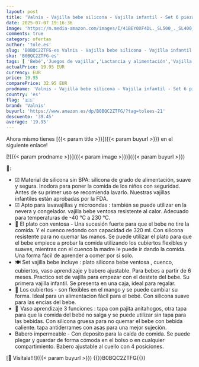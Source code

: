 ```yaml
---
layout: post
title: 'Valnis - Vajilla bebe silicona - Vajilla infantil - Set 6 piezas: Plato ventosa bebe - Cuchara bebe y tenedor - Vaso silicona bebe con pajita antiahogo - Cuenco y Babero. Libre de BPA para bebes  Rosa '
date: 2025-07-07 19:16:36
image: 'https://m.media-amazon.com/images/I/41BEY0XF4DL._SL500_._SL400_.jpg'
comments: true
category: ofertas
author: 'tole.es'
slug: 'B0BQC2ZTFG-es Valnis - Vajilla bebe silicona - Vajilla infantil - Set 6...'
sku: 'B0BQC2ZTFG-es'
tags: [ 'Bebé','Juegos de vajilla','Lactancia y alimentación','Vajilla y cubiertos','bebe','valnis','🇪🇸', ]
actualPrice: 19.95 EUR
currency: EUR
price: 19.95
comparePrice: 32.95 EUR
prodname: 'Valnis - Vajilla bebe silicona - Vajilla infantil - Set 6 piezas: Plato ventosa bebe - Cuchara bebe y tenedor - Vaso silicona bebe con pajita antiahogo - Cuenco y Babero. Libre de BPA para bebes  Rosa '
country: 'es'
flag: '🇪🇸'
brand: 'Valnis'
buyurl: 'https://www.amazon.es/dp/B0BQC2ZTFG/?tag=tolees-21'
descuento: '39.45'
average: '19.95'
---
```


Ahora mismo tienes [{{< param title >}}]({{< param buyurl >}}) en el siguiente enlace!

[![{{< param prodname >}}]({{< param image >}})]({{< param buyurl >}})

🔎:

- ☑ Material de silicona sin BPA: silicona de grado de alimentación, suave y segura. Inodora para poner la comida de los niños con seguridad. Antes de su primer uso se recomienda lavarlo. Nuestras vajillas infantiles están aprobadas por la FDA.
- ☑ Apto para lavavajillas y microondas : también se puede utilizar en la nevera y congelador. vajilla bebe ventosa resistente al calor. Adecuado para temperaturas de -40 ℃ a 230 ℃.
- 🍝 El plato con ventosa - Una sucesión fuerte para que el bebe no tire la comida. Y el cuenco redondo con capacidad de 320 ml. Con silicona resistente para no quemar las manos. Se puede utilizar el plato para que el bebe empiece a probar la comida utilizando los cubiertos flexibles y suaves, mientras con el cuenco la madre le puede ir dando la comida. Una forma fácil de aprender a comer por si solo.
- 🍽 Set vajilla bebe incluye : plato silicona bebe ventosa , cuenco, cubiertos, vaso aprendizaje y babero ajustable. Para bebes a partir de 6 meses. Practico set de vajilla para empezar con el destete del bebe. Su primera vajilla infantil. Se presenta en una caja, ideal para regalar.
- 🍴 Los cubiertos - son flexibles en el mango y se puede cambiar su forma. Ideal para un alimentacion fácil para el bebé. Con silicona suave para las encías del bebe.
- 🥤  Vaso aprendizaje 3 funciones : tapa con pajita anitahogos, otra tapa para que la comida del bebé no salga y se puede utilizar sin tapa para las bebidas. Con silicona gruesa para no quemar el bebe con bebida caliente. tapa antiderrames con asas para una mejor sujeción.
- Babero impermeable - Con deposito para la caída de comida. Se puede plegar y guardar de forma cómoda en el bolso o en cualquier compartimiento. Babero ajustable al cuello con 4 posiciones.

[🛒 Visítala!!!]({{< param buyurl >}})
{{<world>}}B0BQC2ZTFG{{</world>}}
